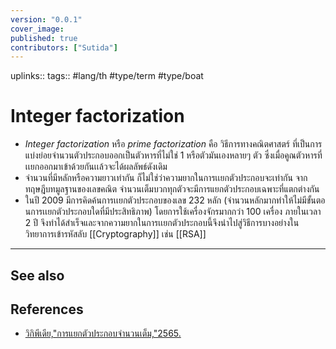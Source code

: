 ```yaml
---
version: "0.0.1"
cover_image:
published: true
contributors: ["Sutida"]
---
```

uplinks:: 
tags:: #lang/th #type/term #type/boat 

# Integer factorization
- *Integer factorization*  หรือ *prime factorization* คือ วิธีการทางคณิตศาสตร์ ที่เป็นการแบ่งย่อยจำนวนตัวประกอบออกเป็นตัวหารที่ไม่ใช่ 1 หรือตัวมันเองหลายๆ ตัว ซึ่งเมื่อคูณตัวหารที่เเยกออกมาเข้าด้วยกันเเล้วจะได้ผลลัพธ์ดังเดิม
- จำนวนที่มีหลักหรือความยาวเท่ากัน ก็ไม่ใช่ว่าความยากในการเเยกตัวประกอบจะเท่ากัน จากทฤษฎีบทมูลฐานของเลขคณิต จำนวนเต็มบวกทุกตัวจะมีการแยกตัวประกอบเฉพาะที่แตกต่างกัน
- ในปี 2009 มีการคิดค้นการเเยกตัวประกอบของเลข 232 หลัก (จำนวนหลักมากทำให้ไม่มีขั้นตอนการเเยกตัวประกอบใดที่มีประสิทธิภาพ) โดยการใช้เครื่องจักรมากกว่า 100 เครื่อง ภายในเวลา 2 ปี จึงทำได้สำเร็จและจากความยากในการเเยกตัวประกอบนี้จึงนำไปสู่วิธีการบางอย่างในวิทยาการเข้ารหัสลับ [[Cryptography]] เช่น [[RSA]]

---
## See also
## References
- [วิกิพีเดีย,"การแยกตัวประกอบจำนวนเต็ม,"2565.](https://th.wikipedia.org/wiki/%E0%B8%81%E0%B8%B2%E0%B8%A3%E0%B9%81%E0%B8%A2%E0%B8%81%E0%B8%95%E0%B8%B1%E0%B8%A7%E0%B8%9B%E0%B8%A3%E0%B8%B0%E0%B8%81%E0%B8%AD%E0%B8%9A%E0%B8%88%E0%B8%B3%E0%B8%99%E0%B8%A7%E0%B8%99%E0%B9%80%E0%B8%95%E0%B9%87%E0%B8%A1)
